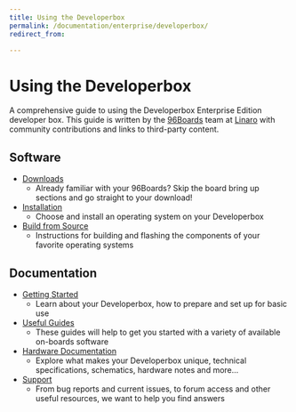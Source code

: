 ```yaml
---
title: Using the Developerbox
permalink: /documentation/enterprise/developerbox/
redirect_from:

---
```

# Using the Developerbox

A comprehensive guide to using the Developerbox Enterprise Edition developer box. This guide is written by the [96Boards](https://www.96boards.org) team at [Linaro](http://www.linaro.org) with community contributions and links to third-party content.

## Software

- [Downloads](downloads/)
   - Already familiar with your 96Boards? Skip the board bring up sections and go straight to your download!
- [Installation](installation/)
   - Choose and install an operating system on your Developerbox
- [Build from Source](build/)
   - Instructions for building and flashing the components of your favorite operating systems

## Documentation

- [Getting Started](getting-started/)
   - Learn about your Developerbox, how to prepare and set up for basic use
- [Useful Guides](guides/)
   - These guides will help to get you started with a variety of available on-boards software
- [Hardware Documentation](hardware-docs/)
   - Explore what makes your Developerbox unique, technical specifications, schematics, hardware notes and more...
- [Support](support/)
   - From bug reports and current issues, to forum access and other useful resources, we want to help you find answers
